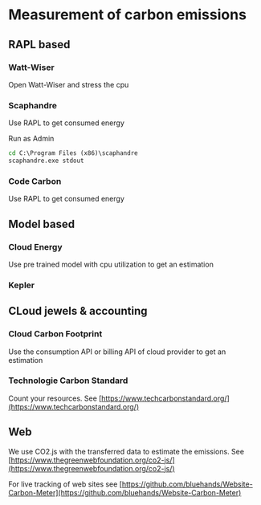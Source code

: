 # Measurement of carbon emissions

## RAPL based

### Watt-Wiser

Open Watt-Wiser and stress the cpu

### Scaphandre

Use RAPL to get consumed energy

Run as Admin

``` cmd
cd C:\Program Files (x86)\scaphandre
scaphandre.exe stdout
```

### Code Carbon

Use RAPL to get consumed energy

## Model based

### Cloud Energy

Use pre trained model with cpu utilization to get an estimation

### Kepler

## CLoud jewels & accounting

### Cloud Carbon Footprint

Use the consumption API or billing API of cloud provider to get an estimation

### Technologie Carbon Standard

Count your resources. See [https://www.techcarbonstandard.org/](https://www.techcarbonstandard.org/)

## Web

We use CO2.js with the transferred data to estimate the emissions. See [https://www.thegreenwebfoundation.org/co2-js/](https://www.thegreenwebfoundation.org/co2-js/)

For live tracking of web sites see [https://github.com/bluehands/Website-Carbon-Meter](https://github.com/bluehands/Website-Carbon-Meter)